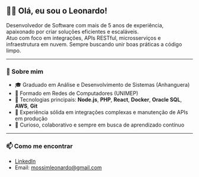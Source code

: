 ## 👋🏻 Olá, eu sou o Leonardo!

Desenvolvedor de Software com mais de 5 anos de experiência, apaixonado por criar soluções eficientes e escaláveis.  
Atuo com foco em integrações, APIs RESTful, microsserviços e infraestrutura em nuvem. Sempre buscando unir boas práticas a código limpo.

---

### 💼 Sobre mim

- 🎓 Graduado em Análise e Desenvolvimento de Sistemas (Anhanguera)  
- 📡 Formado em Redes de Computadores (UNIMEP)  
- 🔧 Tecnologias principais: **Node.js**, **PHP**, **React**, **Docker**, **Oracle SQL**, **AWS**, **Git**
- 🚀 Experiência sólida em integrações complexas e manutenção de APIs em produção
- 💬 Curioso, colaborativo e sempre em busca de aprendizado contínuo

---

### 📫 Como me encontrar

-  [LinkedIn](https://www.linkedin.com/in/leonardomossim)
-  Email: mossimleonardo@gmail.com
